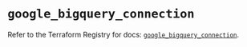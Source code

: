 # `google_bigquery_connection`

Refer to the Terraform Registry for docs: [`google_bigquery_connection`](https://registry.terraform.io/providers/hashicorp/google-beta/6.23.0/docs/resources/google_bigquery_connection).
